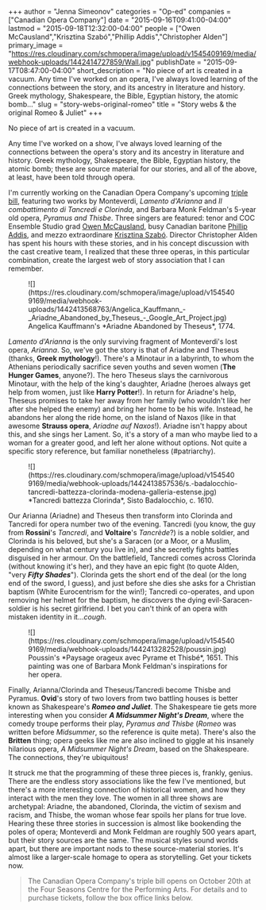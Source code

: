 +++
author = "Jenna Simeonov"
categories = "Op-ed"
companies = ["Canadian Opera Company"]
date = "2015-09-16T09:41:00-04:00"
lastmod = "2015-09-18T12:32:00-04:00"
people = ["Owen McCausland","Krisztina Szabó","Phillip Addis","Christopher Alden"]
primary_image = "https://res.cloudinary.com/schmopera/image/upload/v1545409169/media/webhook-uploads/1442414727859/Wall.jpg"
publishDate = "2015-09-17T08:47:00-04:00"
short_description = "No piece of art is created in a vacuum. Any time I&#039;ve worked on an opera, I&#039;ve always loved learning of the connections between the story, and its ancestry in literature and history. Greek mythology, Shakespeare, the Bible, Egyptian history, the atomic bomb..."
slug = "story-webs-original-romeo"
title = "Story webs &amp; the original Romeo &amp; Juliet"
+++

No piece of art is created in a vacuum. 

Any time I've worked on a show, I've always loved learning of the connections between the opera's story and its ancestry in literature and history. Greek mythology, Shakespeare, the Bible, Egyptian history, the atomic bomb; these are source material for our stories, and all of the above, at least, have been told through opera.

I'm currently working on the Canadian Opera Company's upcoming [triple bill](http://www.coc.ca/PerformancesAndTickets/1516Season/PyramusandThisbe.aspx), featuring two works by Monteverdi, *Lamento d'Arianna* and *Il combattimento di Tancredi e Clorinda*, and Barbara Monk Feldman's 5-year old opera, *Pyramus and Thisbe*. Three singers are featured: tenor and COC Ensemble Studio grad [Owen McCausland](/scene/people/owen-mccausland/), busy Canadian baritone [Phillip Addis](/scene/people/phillip-addis/), and mezzo extraordinare [Krisztina Szabó](/scene/people/krisztina-szabo/). Director Christopher Alden has spent his hours with these stories, and in his concept discussion with the cast creative team, I realized that these three operas, in this particular combination, create the largest web of story association that I can remember.

<figure data-type="image">
![](https://res.cloudinary.com/schmopera/image/upload/v1545409169/media/webhook-uploads/1442413568763/Angelica_Kauffmann_-_Ariadne_Abandoned_by_Theseus_-_Google_Art_Project.jpg)
<figcaption>Angelica Kauffmann's *Ariadne Abandoned by Theseus*, 1774.</figcaption>
</figure>

*Lamento d'Arianna* is the only surviving fragment of Monteverdi's lost opera, *Arianna*. So, we've got the story is that of Ariadne and Theseus (thanks, **Greek mythology**!). There's a Minotaur in a labyrinth, to whom the Athenians periodically sacrifice seven youths and seven women (**The Hunger Games**, anyone?). The hero Theseus slays the carnivorous Minotaur, with the help of the king's daughter, Ariadne (heroes always get help from women, just like **Harry Potter**!). In return for Ariadne's help, Theseus promises to take her away from her family (who wouldn't like her after she helped the enemy) and bring her home to be his wife. Instead, he abandons her along the ride home, on the island of Naxos (like in that awesome **Strauss opera**, *Ariadne auf Naxos*!). Ariadne isn't happy about this, and she sings her Lament. So, it's a story of a man who maybe lied to a woman for a greater good, and left her alone without options. Not quite a specific story reference, but familiar nonetheless (#patriarchy).

<figure data-type="image">
![](https://res.cloudinary.com/schmopera/image/upload/v1545409169/media/webhook-uploads/1442413857536/s.-badalocchio-tancredi-battezza-clorinda-modena-galleria-estense.jpg)
<figcaption>*Tancredi battezza Clorinda*, Sisto Badalocchio, c. 1610.</figcaption>
</figure>

Our Arianna (Ariadne) and Theseus then transform into Clorinda and Tancredi for opera number two of the evening. Tancredi (you know, the guy from **Rossini**'s *Tancredi*, and **Voltaire**'s *Tancrède*?) is a noble soldier, and Clorinda is his beloved, but she's a Saracen (or a Moor, or a Muslim, depending on what century you live in), and she secretly fights battles disguised in her armour. On the battlefield, Tancredi comes across Clorinda (without knowing it's her), and they have an epic fight (to quote Alden, "very ***Fifty Shades***"). Clorinda gets the short end of the deal (or the long end of the sword, I guess), and just before she dies she asks for a Christian baptism (White Eurocentrism for the win!); Tancredi co-operates, and upon removing her helmet for the baptism, he discovers the dying evil-Saracen-soldier is his secret girlfriend. I bet you can't think of an opera with mistaken identity in it...*cough*.

<figure data-type="image">
![](https://res.cloudinary.com/schmopera/image/upload/v1545409169/media/webhook-uploads/1442413282528/poussin.jpg)
<figcaption> Poussin's *Paysage orageux avec Pyrame et Thisbé*, 1651. This painting was one of Barbara Monk Feldman's inspirations for her opera.</figcaption> 
</figure>

Finally, Arianna/Clorinda and Theseus/Tancredi become Thisbe and Pyramus. **Ovid**'s story of two lovers from two battling houses is better known as Shakespeare's ***Romeo and Juliet***. The Shakespeare tie gets more interesting when you consider ***A Midsummer Night's Dream***, where the comedy troupe performs their play, *Pyramus and Thisbe* (*Romeo* was written before *Midsummer*, so the reference is quite meta). There's also the **Britten** thing; opera geeks like me are also inclined to giggle at his insanely hilarious opera, *A Midsummer Night's Dream*, based on the Shakespeare. The  connections, they're ubiquitous!

It struck me that the programming of these three pieces is, frankly, genius. There are the endless story associations like the few I've mentioned, but there's a more interesting connection of historical women, and how they interact with the men they love. The women in all three shows are archetypal: Ariadne, the abandoned, Clorinda, the victim of sexism and racism, and Thisbe, the woman whose fear spoils her plans for true love. Hearing these three stories in succession is almost like bookending the poles of opera; Monteverdi and Monk Feldman are roughly 500 years apart, but their story sources are the same. The musical styles sound worlds apart, but there are important nods to these source-material stories. It's almost like a larger-scale homage to opera as storytelling. Get your tickets now.

>The Canadian Opera Company's triple bill opens on October 20th at the Four Seasons Centre for the Performing Arts. For details and to purchase tickets, follow the box office links below.

